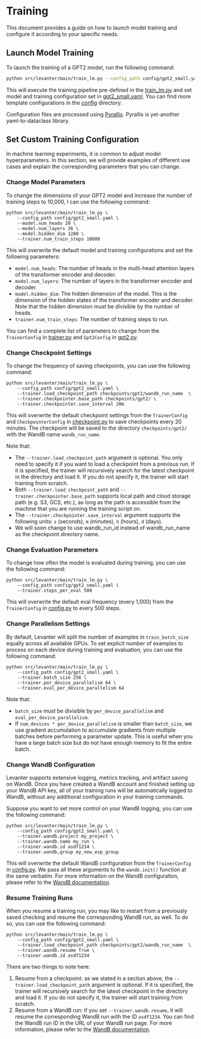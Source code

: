 # Training

This document provides a guide on how to launch model training and configure it according to your specific needs.

## Launch Model Training

To launch the training of a GPT2 model, run the following command:
```bash
python src/levanter/main/train_lm.py --config_path config/gpt2_small.yaml
```

This will execute the training pipeline pre-defined in the [train_lm.py](../src/levanter/main/train_lm.py) and set model and training configuration
set in [gpt2_small.yaml](../config/gpt2_small.yaml). You can find more template configurations in the [config](../config/) directory.

Configuration files are processed using [Pyrallis](https://github.com/eladrich/pyrallis). Pyrallis is yet-another yaml-to-dataclass library.

## Set Custom Training Configuration
In machine learning experiments, it is common to adjust model hyperparameters. In this section, we will provide examples of different use cases
and explain the corresponding parameters that you can change.

### Change Model Parameters
To change the dimensions of your GPT2 model and increase the number of training steps to 10,000, I can use the following command:

```
python src/levanter/main/train_lm.py \
    --config_path config/gpt2_small.yaml \
    --model.num_heads 20 \
    --model.num_layers 36 \
    --model.hidden_dim 1280 \
    --trainer.num_train_steps 10000
```

This will overwrite the default model and training configurations and set the following parameters:
- `model.num_heads`: The number of heads in the multi-head attention layers of the transformer encoder and decoder.
- `model.num_layers`: The number of layers in the transformer encoder and decoder.
- `model.hidden_dim`: The hidden dimension of the model. This is the dimension of the hidden states of the transformer encoder and decoder. Note
that the hidden dimension must be divisible by the number of heads.
- `trainer.num_train_steps`: The number of training steps to run.

You can find a complete list of parameters to change from the `TrainerConfig` in [trainer.py](src/levanter/trainer.py) and `Gpt2Config` in
[gpt2.py](src/levanter/models/gpt2.py).

### Change Checkpoint Settings
To change the frequency of saving checkpoints, you can use the following command:

```
python src/levanter/main/train_lm.py \
    --config_path config/gpt2_small.yaml \
    --trainer.load_checkpoint_path checkpoints/gpt2/wandb_run_name  \
    --trainer.checkpointer.base_path checkpoints/gpt2/ \
    --trainer.checkpointer.save_interval 20m
```

This will overwrite the default checkpoint settings from the `TrainerConfig` and `CheckpointerConfig` in [checkpoint.py](src/levanter/checkpoint.py) to
save checkpoints every 20 minutes. The checkpoint will be saved to the directory `checkpoints/gpt2/` with the WandB name `wandb_run_name`.

Note that:
- The `--trainer.load_checkpoint_path` argument is optional. You only need to specify it if you want to load a checkpoint from a previous
run. If it is specified, the trainer will recursively search for the latest checkpoint in the directory and load it.
If you do not specify it, the trainer will start training from scratch.
- Both `--trainer.load_checkpoint_path` and `--trainer.checkpointer.base_path` supports local path and cloud storage path (e.g. S3, GCS, etc.), as
long as the path is accessible from the machine that you are running the training script on.
- The `--trainer.checkpointer.save_interval` argument supports the following units: `s` (seconds), `m` (minutes), `h` (hours), `d` (days).
- We will soon change to use wandb_run_id instead of wandb_run_name as the checkpoint directory name.

### Change Evaluation Parameters
To change how often the model is evaluated during training, you can use the following command:

```
python src/levanter/main/train_lm.py \
    --config_path config/gpt2_small.yaml \
    --trainer.steps_per_eval 500
```

This will overwrite the default eval frequency (every 1,000) from the `TrainerConfig` in [config.py](src/levanter/config.py) to every 500 steps.

### Change Parallelism Settings
By default, Levanter will split the number of examples in `train_batch_size` equally across all available GPUs.
To set explicit number of examples to process on each device during training and evaluation, you can use the following command:

```
python src/levanter/main/train_lm.py \
    --config_path config/gpt2_small.yaml \
    --trainer.batch_size 256 \
    --trainer.per_device_parallelism 64 \
    --trainer.eval_per_device_parallelism 64
```

Note that:
- `batch_size` must be divisible by `per_device_parallelism` and `eval_per_device_parallelism`.
- If `num_devices * per_device_parallelism` is smaller than `batch_size`, we use gradient accumulation to accumulate gradients from multiple
batches before performing a parameter update. This is useful when you have a large batch size but do not have enough memory to fit the
entire batch.

### Change WandB Configuration
Levanter supports extensive logging, metrics tracking, and artifact saving on WandB. Once you have created a WandB account and finished setting up
your WandB API key, all of your training runs will be automatically logged to WandB, without any additional configuration in your training commands.

Suppose you want to set more control on your WandB logging, you can use the following command:

```
python src/levanter/main/train_lm.py \
    --config_path config/gpt2_small.yaml \
    --trainer.wandb.project my_project \
    --trainer.wandb.name my_run \
    --trainer.wandb.id asdf1234 \
    --trainer.wandb,group my_new_exp_group
```

This will overwrite the default WandB configuration from the `TrainerConfig` in [config.py](src/levanter/config.py).
We pass all these arguments to the `wandb.init()` function at the same verbatim.
For more information on the WandB configuration, please refer to the [WandB documentation](https://docs.wandb.ai/ref/python/init).

### Resume Training Runs
When you resume a training run, you may like to restart from a previously saved checking and resume the corresponding WandB run, as well.
To do so, you can use the following command:

```
python src/levanter/main/train_lm.py \
    --config_path config/gpt2_small.yaml \
    --trainer.load_checkpoint_path checkpoints/gpt2/wandb_run_name  \
    --trainer.wandb.resume True \
    --trainer.wandb.id asdf1234
```

There are two things to note here:
1. Resume from a checkpoint: as we stated in a section above, the `--trainer.load_checkpoint_path` argument is optional. If it is specified,
the trainer will recursively search for the latest checkpoint in the directory and load it. If you do not specify it, the trainer will
start training from scratch.
2. Resume from a WandB run: if you set `--trainer.wandb.resume`, it will resume the corresponding WandB run with the ID `asdf1234`. You can
find the WandB run ID in the URL of your WandB run page. For more information, please refer to the
[WandB documentation](https://docs.wandb.ai/guides/runs/resuming).

